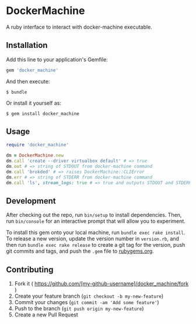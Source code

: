 # DockerMachine

A ruby interface to interact with docker-machine executable.

## Installation

Add this line to your application's Gemfile:

```ruby
gem 'docker_machine'
```

And then execute:

    $ bundle

Or install it yourself as:

    $ gem install docker_machine

## Usage

```ruby
require 'docker_machine'

dm = DockerMachine.new
dm.call 'create --driver virtualbox default' # => true
dm.out # => string of STDOUT from docker-machine command
dm.call 'brokded' # => raises DockerMachine::CLIError
dm.err # => string of STDERR from docker-machine command
dm.call 'ls', stream_logs: true # => true and outputs STDOUT and STDERR to tty
```


## Development

After checking out the repo, run `bin/setup` to install dependencies. Then, run
`bin/console` for an interactive prompt that will allow you to experiment.

To install this gem onto your local machine, run `bundle exec rake install`. To
release a new version, update the version number in `version.rb`, and then run
`bundle exec rake release` to create a git tag for the version, push git
commits and tags, and push the `.gem` file to
[rubygems.org](https://rubygems.org).

## Contributing

1. Fork it ( https://github.com/[my-github-username]/docker_machine/fork )
2. Create your feature branch (`git checkout -b my-new-feature`)
3. Commit your changes (`git commit -am 'Add some feature'`)
4. Push to the branch (`git push origin my-new-feature`)
5. Create a new Pull Request
